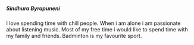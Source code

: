 ##### Sindhura Byrapuneni

I love spending time with chill people. When i am alone i am passionate about listening music. Most of my free time i would like to spend time with my family and friends. Badminton is my favourite sport.